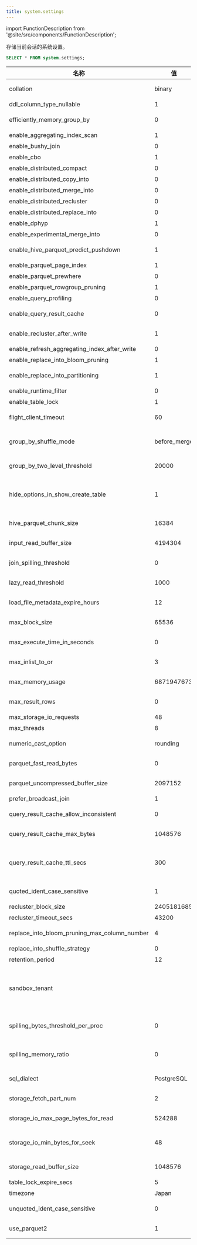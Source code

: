 ```yaml
---
title: system.settings
---
```

import FunctionDescription from '@site/src/components/FunctionDescription';

<FunctionDescription description="引入或更新: v1.2.466"/>

存储当前会话的系统设置。

```sql
SELECT * FROM system.settings;
```

| 名称                                        | 值         | 默认值      | 级别   | 描述                                                                                                                                                                        | 类型   |
|--------------------------------------------|------------|-------------|--------|-------------------------------------------------------------------------------------------------------------------------------------------------------------------------------|--------|
| collation                                   | binary     | binary      | SESSION| 设置字符排序规则。可用值包括 "binary" 和 "utf8"。                                                                                                                            | String |
| ddl_column_type_nullable                    | 1          | 1           | SESSION| 创建或修改表时，列是否默认可空。                                                                                                                                             | UInt64 |
| efficiently_memory_group_by                 | 0          | 0           | SESSION| 内存使用更高效，但这可能会导致性能下降。                                                                                                                                     | UInt64 |
| enable_aggregating_index_scan               | 1          | 1           | SESSION| 在查询时启用聚合索引数据扫描。                                                                                                                                               | UInt64 |
| enable_bushy_join                           | 0          | 0           | SESSION| 启用优化器生成bushy join计划。                                                                                                                                               | UInt64 |
| enable_cbo                                  | 1          | 1           | SESSION| 启用基于成本的优化。                                                                                                                                                         | UInt64 |
| enable_distributed_compact                  | 0          | 0           | SESSION| 启用表压缩的分布式执行。                                                                                                                                                     | UInt64 |
| enable_distributed_copy_into                | 0          | 0           | SESSION| 启用copy into的分布式执行。                                                                                                                                                  | UInt64 |
| enable_distributed_merge_into               | 0          | 0           | SESSION| 启用分布式merge into。                                                                                                                                                       | UInt64 |
| enable_distributed_recluster                | 0          | 0           | SESSION| 启用表重新聚类的分布式执行。                                                                                                                                                 | UInt64 |
| enable_distributed_replace_into             | 0          | 0           | SESSION| 启用replace into的分布式执行。                                                                                                                                               | UInt64 |
| enable_dphyp                                | 1          | 1           | SESSION| 启用dphyp join顺序算法。                                                                                                                                                      | UInt64 |
| enable_experimental_merge_into              | 0          | 0           | SESSION| 启用实验性merge into。                                                                                                                                                        | UInt64 |
| enable_hive_parquet_predict_pushdown        | 1          | 1           | SESSION| 通过将此变量设置为1来启用hive parquet预测下推，默认值：1                                                                                                                      | UInt64 |
| enable_parquet_page_index                   | 1          | 1           | SESSION| 启用parquet页索引                                                                                                                                                            | UInt64 |
| enable_parquet_prewhere                     | 0          | 0           | SESSION| 启用parquet prewhere                                                                                                                                                          | UInt64 |
| enable_parquet_rowgroup_pruning             | 1          | 1           | SESSION| 启用parquet行组剪枝                                                                                                                                                          | UInt64 |
| enable_query_profiling                      | 0          | 0           | SESSION| 启用记录查询性能                                                                                                                                                             | UInt64 |
| enable_query_result_cache                   | 0          | 0           | SESSION| 启用缓存查询结果以提高相同查询的性能。                                                                                                                                       | UInt64 |
| enable_recluster_after_write                | 1          | 1           | SESSION| 启用写入后重新聚类（copy/replace-into）。                                                                                                                                     | UInt64 |
| enable_refresh_aggregating_index_after_write| 0          | 0           | SESSION| 在新数据写入后刷新聚合索引                                                                                                                                                   | UInt64 |
| enable_replace_into_bloom_pruning           | 1          | 1           | SESSION| 为replace-into语句启用bloom剪枝。                                                                                                                                            | UInt64 |
| enable_replace_into_partitioning            | 1          | 1           | SESSION| 为replace-into语句启用分区（如果表有聚类键）。                                                                                                                               | UInt64 |
| enable_runtime_filter                       | 0          | 0           | SESSION| 为JOIN启用运行时过滤器优化。                                                                                                                                                 | UInt64 |
| enable_table_lock                           | 1          | 1           | SESSION| 在必要时启用表锁（默认启用）。                                                                                                                                               | UInt64 |
| flight_client_timeout                       | 60         | 60          | SESSION| 设置flight客户端请求可以处理的最大时间（以秒为单位）。                                                                                                                      | UInt64 |
| group_by_shuffle_mode                       | before_merge| before_merge| SESSION| Group by shuffle模式，'before_partial'更平衡，但需要更多数据交换。                                                                                                            | String |
| group_by_two_level_threshold                | 20000      | 20000       | SESSION| 设置GROUP BY操作中触发两级聚合的键数。                                                                                                                                       | UInt64 |
| hide_options_in_show_create_table           | 1          | 1           | SESSION| 在SHOW TABLE CREATE结果的末尾隐藏表相关信息，如SNAPSHOT_LOCATION和STORAGE_FORMAT。                                                                                            | UInt64 |
| hive_parquet_chunk_size                     | 16384      | 16384       | SESSION| 从parquet读取到databend处理器时，每次读取的最大行数                                                                                                                          | UInt64 |
| input_read_buffer_size                      | 4194304    | 4194304     | SESSION| 设置缓冲读取器从存储读取数据时分配的内存大小（以字节为单位）。                                                                                                               | UInt64 |
| join_spilling_threshold                     | 0          | 0           | SESSION| 哈希连接可以使用的最大内存量，0表示无限制。                                                                                                                                  | UInt64 |
| lazy_read_threshold                         | 1000       | 1000        | SESSION| 设置查询中启用惰性读取优化的最大LIMIT。设置为0将禁用优化。                                                                                                                   | UInt64 |
| load_file_metadata_expire_hours             | 12         | 12          | SESSION| 设置使用COPY INTO加载数据时文件元数据的过期小时数。                                                                                                                          | UInt64 |
| max_block_size                              | 65536      | 65536       | SESSION| 设置可以读取的单个数据块的最大字节大小。                                                                                                                                     | UInt64 |
| max_execute_time_in_seconds                 | 0          | 0           | SESSION| 设置查询执行的最大时间（以秒为单位）。设置为0表示无限制。                                                                                                                    | UInt64 |
| max_inlist_to_or                            | 3          | 3           | SESSION| 设置IN表达式中可以包含的最大值数，以转换为OR运算符。                                                                                                                         | UInt64 |
| max_memory_usage                            | 6871947673 | 6871947673  | SESSION| 设置处理单个查询的最大内存使用量（以字节为单位）。                                                                                                                           | UInt64 |
| max_result_rows                             | 0          | 0           | SESSION| 设置未指定行数时查询结果可以返回的最大行数。设置为0表示无限制。                                                                                                              | UInt64 |
| max_storage_io_requests                     | 48         | 48          | SESSION| 设置最大并发I/O请求数。                                                                                                                                                       | UInt64 |
| max_threads                                 | 8          | 8           | SESSION| 设置执行请求的最大线程数。                                                                                                                                                   | UInt64 |
| numeric_cast_option                         | rounding   | rounding    | SESSION| 将数值转换模式设置为"rounding"或"truncating"。                                                                                                                               | String |
| parquet_fast_read_bytes                     | 0          | 0           | SESSION| 较小的parquet文件将作为整个文件读取，而不是逐列读取。                                                                                                                        | UInt64 |
| parquet_uncompressed_buffer_size            | 2097152    | 2097152     | SESSION| 设置读取Parquet文件时使用的缓冲区字节大小。                                                                                                                                   | UInt64 |
| prefer_broadcast_join                       | 1          | 1           | SESSION| 启用广播连接。                                                                                                                                                               | UInt64 |
| query_result_cache_allow_inconsistent       | 0          | 0           | SESSION| 确定Databend是否将返回与底层数据不一致的缓存查询结果。                                                                                                                       | UInt64 |
| query_result_cache_max_bytes                | 1048576    | 1048576     | SESSION| 设置单个查询结果缓存的最大字节大小。                                                                                                                                         | UInt64 |
| query_result_cache_ttl_secs                 | 300        | 300         | SESSION| 设置缓存查询结果的生存时间（TTL）（以秒为单位）。一旦缓存结果的TTL过期，结果将被视为陈旧，不会用于新查询。                                                                 | UInt64 |
| quoted_ident_case_sensitive                 | 1          | 1           | SESSION| 确定Databend是否将带引号的标识符视为区分大小写。                                                                                                                             | UInt64 |
| recluster_block_size                        | 2405181685 | 2405181685  | SESSION| 设置重新聚类的块的最大字节大小                                                                                                                                               | UInt64 |
| recluster_timeout_secs                      | 43200      | 43200       | SESSION| 设置重新聚类最终超时的秒数。                                                                                                                                                 | UInt64 |
| replace_into_bloom_pruning_max_column_number| 4          | 4           | SESSION| replace-into语句中bloom剪枝使用的最大列数。                                                                                                                                   | UInt64 |
| replace_into_shuffle_strategy               | 0          | 0           | SESSION| 0表示块级shuffle，1表示段级shuffle                                                                                                                                           | UInt64 |
| retention_period                            | 12         | 12          | SESSION| 设置保留期（以小时为单位）。                                                                                                                                                 | UInt64 |
| sandbox_tenant                              |            |             | SESSION| 在此会话中注入自定义'sandbox_tenant'。这仅用于测试目的，并且仅在'internal_enable_sandbox_tenant'开启时生效。                                                               | String |
| spilling_bytes_threshold_per_proc           | 0          | 0           | SESSION| 设置聚合器在查询执行期间溢出数据到存储之前可以使用的最大内存量（以字节为单位）。                                                                                            | UInt64 |
| spilling_memory_ratio                       | 0          | 0           | SESSION| 设置聚合器在查询执行期间溢出数据到存储之前可以使用的最大内存比率（以字节为单位）。                                                                                          | UInt64 |
| sql_dialect                                 | PostgreSQL | PostgreSQL  | SESSION| 设置SQL方言。可用值包括"PostgreSQL"、"MySQL"和"Hive"。                                                                                                                       | String |
| storage_fetch_part_num                      | 2          | 2           | SESSION| 设置查询执行期间从存储并行获取的分区数。                                                                                                                                     | UInt64 |
| storage_io_max_page_bytes_for_read          | 524288     | 524288      | SESSION| 设置从存储读取数据页的最大字节大小（单次I/O操作）。                                                                                                                          | UInt64 |
| storage_io_min_bytes_for_seek               | 48         | 48          | SESSION| 设置从存储读取数据时，在数据文件中寻找新位置时必须读取的最小字节大小（单次I/O操作）。                                                                                      | UInt64 |
| storage_read_buffer_size                    | 1048576    | 1048576     | SESSION| 设置读取数据到内存时使用的缓冲区字节大小。                                                                                                                                   | UInt64 |
| table_lock_expire_secs                      | 5          | 5           | SESSION| 设置表锁过期的秒数。                                                                                                                                                         | UInt64 |
| timezone                                    | Japan      | UTC         | GLOBAL | 设置时区。                                                                                                                                                                   | String |
| unquoted_ident_case_sensitive               | 0          | 0           | SESSION| 确定Databend是否将不带引号的标识符视为区分大小写。                                                                                                                           | UInt64 |
| use_parquet2                                | 1          | 1           | SESSION| 在infer_schema()时使用parquet2而不是parquet_rs。                                                                                                                              | UInt64 |
```
